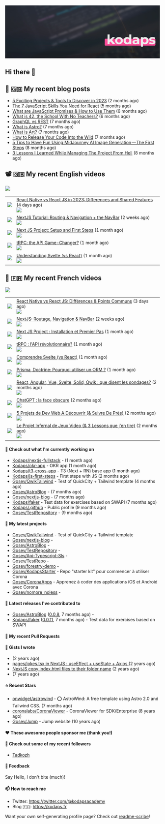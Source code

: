 ![Header](images/header.jpg)

## Hi there 👋


## 📜 🇬🇧 My recent blog posts

- [5 Exciting Projects &amp; Tools to Discover in 2023](https://gosev.medium.com/5-exciting-projects-tools-to-discover-in-2023-d5b6f5886740?source=rss-e68daed69805------2) (2 months ago)
- [The 7 JavaScript Skills You Need for React](https://javascript.plainenglish.io/the-7-javascript-skills-you-need-for-react-9244169ca80a?source=rss-e68daed69805------2) (5 months ago)
- [What are JavaScript Promises &amp; How to Use Them](https://javascript.plainenglish.io/what-are-javascript-promises-how-to-use-them-84fdff5757b9?source=rss-e68daed69805------2) (6 months ago)
- [What is 42, the School With No Teachers?](https://levelup.gitconnected.com/what-is-42-the-school-with-no-teachers-7e4d0f9a80c1?source=rss-e68daed69805------2) (6 months ago)
- [GraphQL vs REST](https://levelup.gitconnected.com/graphql-vs-rest-e918d9e0e271?source=rss-e68daed69805------2) (7 months ago)
- [What is Astro?](https://javascript.plainenglish.io/what-is-astro-aa3369d5a7f4?source=rss-e68daed69805------2) (7 months ago)
- [What is Art?](https://gosev.medium.com/what-is-art-2dce12548091?source=rss-e68daed69805------2) (7 months ago)
- [How to Release Your Code Into the Wild](https://levelup.gitconnected.com/how-to-release-your-code-into-the-wild-dd144218cb9b?source=rss-e68daed69805------2) (7 months ago)
- [5 Tips to Have Fun Using MidJourney AI Image Generation — The First Steps](https://gosev.medium.com/5-tips-to-have-fun-using-midjourney-ai-image-generation-the-first-steps-81cf44a53931?source=rss-e68daed69805------2) (8 months ago)
- [3 Lessons I Learned While Managing The Project From Hell](https://medium.com/illumination/3-lessons-i-learned-while-managing-the-project-from-hell-e31196db2d5f?source=rss-e68daed69805------2) (8 months ago)

## 📽 🇬🇧 My recent English videos
<img src="https://img.shields.io/youtube/channel/subscribers/UC2DOovF-OjIQ6nHClUyLKKQ?style=for-the-badge"></img>
<table>

<tr>
<td><img src="https://img.youtube.com/vi/MSgIRdyJ6rk/default.jpg"></img></td>
<td>
<a href="https://www.youtube.com/watch?v=MSgIRdyJ6rk">React Native vs React JS in 2023: Differences and Shared Features</a> (4 days ago) <br/>
<img src="https://img.shields.io/youtube/views/MSgIRdyJ6rk?style=flat-square"> </img> 
</td>
</tr>
<tr>
<td><img src="https://img.youtube.com/vi/KKqwh0gce30/default.jpg"></img></td>
<td>
<a href="https://www.youtube.com/watch?v=KKqwh0gce30">NextJS Tutorial: Routing &amp; Navigation &#43;  the NavBar</a> (2 weeks ago) <br/>
<img src="https://img.shields.io/youtube/views/KKqwh0gce30?style=flat-square"> </img> 
</td>
</tr>
<tr>
<td><img src="https://img.youtube.com/vi/AaQfCKJLMGY/default.jpg"></img></td>
<td>
<a href="https://www.youtube.com/watch?v=AaQfCKJLMGY">Next JS Project: Setup and First Steps</a> (1 month ago) <br/>
<img src="https://img.shields.io/youtube/views/AaQfCKJLMGY?style=flat-square"> </img> 
</td>
</tr>
<tr>
<td><img src="https://img.youtube.com/vi/a6XwC22TMYY/default.jpg"></img></td>
<td>
<a href="https://www.youtube.com/watch?v=a6XwC22TMYY">tRPC: the API Game-Changer?</a> (1 month ago) <br/>
<img src="https://img.shields.io/youtube/views/a6XwC22TMYY?style=flat-square"> </img> 
</td>
</tr>
<tr>
<td><img src="https://img.youtube.com/vi/lYYGhm7p74Q/default.jpg"></img></td>
<td>
<a href="https://www.youtube.com/watch?v=lYYGhm7p74Q">Understanding Svelte (vs React)</a> (1 month ago) <br/>
<img src="https://img.shields.io/youtube/views/lYYGhm7p74Q?style=flat-square"> </img> 
</td>
</tr>
</table>

## 📜 🇫🇷 My recent French videos
<img src="https://img.shields.io/youtube/channel/subscribers/UCzdX32OIhpfrdxQRhN2s98w?style=for-the-badge"></img>
<table>

<tr>
<td><img src="https://img.youtube.com/vi/dMoz1mxnj2w/default.jpg"></img></td>
<td>
<a href="https://www.youtube.com/watch?v=dMoz1mxnj2w">React Native vs React JS: Différences &amp; Points Communs</a> (3 days ago) <br/>
<img src="https://img.shields.io/youtube/views/dMoz1mxnj2w?style=flat-square"> </img> 
</td>
</tr>
<tr>
<td><img src="https://img.youtube.com/vi/eKRzywQCDaM/default.jpg"></img></td>
<td>
<a href="https://www.youtube.com/watch?v=eKRzywQCDaM">NextJS: Routage, Navigation &amp; NavBar</a> (2 weeks ago) <br/>
<img src="https://img.shields.io/youtube/views/eKRzywQCDaM?style=flat-square"> </img> 
</td>
</tr>
<tr>
<td><img src="https://img.youtube.com/vi/-SrqXDcjxKs/default.jpg"></img></td>
<td>
<a href="https://www.youtube.com/watch?v=-SrqXDcjxKs">Next JS Project : Installation et Premier Pas</a> (1 month ago) <br/>
<img src="https://img.shields.io/youtube/views/-SrqXDcjxKs?style=flat-square"> </img> 
</td>
</tr>
<tr>
<td><img src="https://img.youtube.com/vi/i5ujev590Xw/default.jpg"></img></td>
<td>
<a href="https://www.youtube.com/watch?v=i5ujev590Xw">tRPC : l&#39;API révolutionnaire?</a> (1 month ago) <br/>
<img src="https://img.shields.io/youtube/views/i5ujev590Xw?style=flat-square"> </img> 
</td>
</tr>
<tr>
<td><img src="https://img.youtube.com/vi/VSHdmXaEGKo/default.jpg"></img></td>
<td>
<a href="https://www.youtube.com/watch?v=VSHdmXaEGKo">Comprendre Svelte (vs React)</a> (1 month ago) <br/>
<img src="https://img.shields.io/youtube/views/VSHdmXaEGKo?style=flat-square"> </img> 
</td>
</tr>
<tr>
<td><img src="https://img.youtube.com/vi/DXk73GfyV9I/default.jpg"></img></td>
<td>
<a href="https://www.youtube.com/watch?v=DXk73GfyV9I">Prisma, Doctrine: Pourquoi utiliser un ORM ?</a> (1 month ago) <br/>
<img src="https://img.shields.io/youtube/views/DXk73GfyV9I?style=flat-square"> </img> 
</td>
</tr>
<tr>
<td><img src="https://img.youtube.com/vi/k-SM7b_OmbI/default.jpg"></img></td>
<td>
<a href="https://www.youtube.com/watch?v=k-SM7b_OmbI">React, Angular, Vue, Svelte, Solid, Qwik : que disent les sondages?</a> (2 months ago) <br/>
<img src="https://img.shields.io/youtube/views/k-SM7b_OmbI?style=flat-square"> </img> 
</td>
</tr>
<tr>
<td><img src="https://img.youtube.com/vi/zZWPSMVi6io/default.jpg"></img></td>
<td>
<a href="https://www.youtube.com/watch?v=zZWPSMVi6io">ChatGPT :  la face obscure</a> (2 months ago) <br/>
<img src="https://img.shields.io/youtube/views/zZWPSMVi6io?style=flat-square"> </img> 
</td>
</tr>
<tr>
<td><img src="https://img.youtube.com/vi/pAFTSkGUfiI/default.jpg"></img></td>
<td>
<a href="https://www.youtube.com/watch?v=pAFTSkGUfiI">5 Projets de Dev Web A Découvrir (&amp; Suivre De Près)</a> (2 months ago) <br/>
<img src="https://img.shields.io/youtube/views/pAFTSkGUfiI?style=flat-square"> </img> 
</td>
</tr>
<tr>
<td><img src="https://img.youtube.com/vi/nrfm7T8fnWk/default.jpg"></img></td>
<td>
<a href="https://www.youtube.com/watch?v=nrfm7T8fnWk">Le Projet Infernal de Jeux Video (&amp; 3 Lessons que j&#39;en tire)</a> (2 months ago) <br/>
<img src="https://img.shields.io/youtube/views/nrfm7T8fnWk?style=flat-square"> </img> 
</td>
</tr>
</table>

#### 👷 Check out what I'm currently working on

- [Kodaps/nextjs-fullstack](https://github.com/Kodaps/nextjs-fullstack) -  (1 month ago)
- [Kodaps/okr-app](https://github.com/Kodaps/okr-app) - OKR app (1 month ago)
- [Kodaps/t3-cross-app](https://github.com/Kodaps/t3-cross-app) - T3 (Next &#43; RN) base app  (1 month ago)
- [Kodaps/js-first-steps](https://github.com/Kodaps/js-first-steps) - First steps with JS (2 months ago)
- [Gosev/QwikTailwind](https://github.com/Gosev/QwikTailwind) - Test of QuickCity &#43; Tailwind template  (4 months ago)
- [Gosev/AstroBlog](https://github.com/Gosev/AstroBlog) -  (7 months ago)
- [Gosev/nextjs-blog](https://github.com/Gosev/nextjs-blog) -  (7 months ago)
- [Kodaps/faker](https://github.com/Kodaps/faker) - Test data for exercises based on SWAPI (7 months ago)
- [Kodaps/.github](https://github.com/Kodaps/.github) - Public profile (9 months ago)
- [Gosev/TestRepository](https://github.com/Gosev/TestRepository) -  (9 months ago)

#### 🌱 My latest projects

- [Gosev/QwikTailwind](https://github.com/Gosev/QwikTailwind) - Test of QuickCity &#43; Tailwind template 
- [Gosev/nextjs-blog](https://github.com/Gosev/nextjs-blog) - 
- [Gosev/AstroBlog](https://github.com/Gosev/AstroBlog) - 
- [Gosev/TestRepository](https://github.com/Gosev/TestRepository) - 
- [Gosev/Api-Typescript-Sls](https://github.com/Gosev/Api-Typescript-Sls) - 
- [Gosev/TestRepo](https://github.com/Gosev/TestRepo) - 
- [Gosev/forestry-demo](https://github.com/Gosev/forestry-demo) - 
- [Gosev/KodapsStarter](https://github.com/Gosev/KodapsStarter) - Repo &#34;starter kit&#34; pour commencer à utiliser Corona
- [Gosev/CoronaApps](https://github.com/Gosev/CoronaApps) - Apprenez à coder des applications iOS et Android avec Corona
- [Gosev/nomore_noless](https://github.com/Gosev/nomore_noless) - 


#### 🔭 Latest releases I've contributed to

- [Gosev/AstroBlog](https://github.com/Gosev/AstroBlog) ([0.0.8](https://github.com/Gosev/AstroBlog/releases/tag/0.0.8), 7 months ago) - 
- [Kodaps/faker](https://github.com/Kodaps/faker) ([0.0.11](https://github.com/Kodaps/faker/releases/tag/0.0.11), 7 months ago) - Test data for exercises based on SWAPI

#### 🔨 My recent Pull Requests



#### 📓 Gists I wrote

- [](https://gist.github.com/ce3defb6415b67ec03f48fa11fc158f0) (2 years ago)
- [pages/jokes.tsx in NextJS : useEffect &#43; useState &#43; Axios ](https://gist.github.com/fbd960d5a653bf0f527678f038d5bee1) (2 years ago)
- [NextJS copy index.html files to their folder name](https://gist.github.com/e04abeb6079273b3be54ee6496a0b309) (2 years ago)
- [](https://gist.github.com/a144834b9542ab523a10) (7 years ago)

#### ⭐ Recent Stars

- [onwidget/astrowind](https://github.com/onwidget/astrowind) - ⭕️ AstroWind: A free template using Astro 2.0 and Tailwind CSS. (7 months ago)
- [coronalabs/CoronaViewer](https://github.com/coronalabs/CoronaViewer) - CoronaViewer for SDK/Enterprise (8 years ago)
- [Gosev/Jump](https://github.com/Gosev/Jump) - Jump website (10 years ago)

#### ❤️ These awesome people sponsor me (thank you!)


#### 👯 Check out some of my recent followers

- [Tadkozh](https://github.com/Tadkozh)

#### 💬 Feedback

Say Hello, I don't bite (much)!

#### 📫 How to reach me

- Twitter: https://twitter.com/@kodapsacademy
- Blog  🇫🇷: https://kodaps.fr

Want your own self-generating profile page? Check out [readme-scribe](https://github.com/muesli/readme-scribe)!
